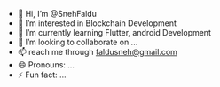 - 👋 Hi, I’m @SnehFaldu
- 👀 I’m interested in Blockchain Development
- 🌱 I’m currently learning Flutter, android Development
- 💞️ I’m looking to collaborate on ...
- 📫 reach me through faldusneh@gmail.com
- 😄 Pronouns: ...
- ⚡ Fun fact: ...

<!---
SnehFaldu/SnehFaldu is a ✨ special ✨ repository because its `README.md` (this file) appears on your GitHub profile.
You can click the Preview link to take a look at your changes.
--->
